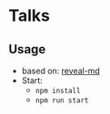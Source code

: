 # Talks

## Usage

- based on: [reveal-md](https://github.com/webpro/reveal-md)
- Start:
  - `npm install`
  - `npm run start`
